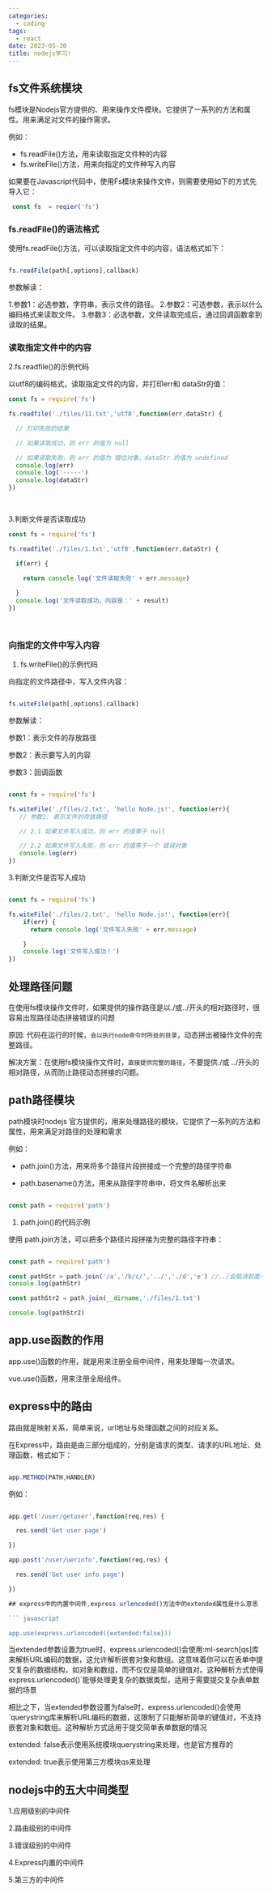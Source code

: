 ```yaml
---
categories:
  - coding
tags:
  - react
date: 2023-05-30
title: nodejs学习!
---
```


## fs文件系统模块

fs模块是Nodejs官方提供的、用来操作文件模块。它提供了一系列的方法和属性。用来满足对文件的操作需求。

例如：
  - fs.readFile()方法，用来读取指定文件种的内容
  - fs.writeFile()方法，用来向指定的文件种写入内容


如果要在Javascript代码中，使用Fs模块来操作文件，则需要使用如下的方式先导入它：
``` javascript
 const fs  = reqier('fs') 

```
### fs.readFile()的语法格式

使用fs.readFile()方法，可以读取指定文件中的内容，语法格式如下：

``` javascript

fs.readFile(path[,options],callback)

```
参数解读：

1.参数1：必选参数，字符串，表示文件的路径。
2.参数2：可选参数，表示以什么编码格式来读取文件。
3.参数3：必选参数，文件读取完成后，通过回调函数拿到读取的结果。

### 读取指定文件中的内容

2.fs.readfile()的示例代码

以utf8的编码格式，读取指定文件的内容，并打印err和 dataStr的值：

``` javascript
const fs = require('fs')

fs.readfile('./files/11.txt','utf8',function(err,dataStr) {

  // 打印失败的结果

  // 如果读取成功，则 err 的值为 null

  // 如果读取失败，则 err 的值为 错位对象，dataStr 的值为 undefined
  console.log(err)
  console.log('-----')
  console.log(dataStr)
})

 
```

3.判断文件是否读取成功

``` javascript
const fs = require('fs')

fs.readfile('./files/1.txt','utf8',function(err,dataStr) {

  if(err) {
    
    return console.log('文件读取失败' + err.message)

  }
  console.log('文件读取成功，内容是：' + result)
})

 
```
### 向指定的文件中写入内容

1. fs.writeFile()的示例代码

向指定的文件路径中，写入文件内容：

``` javascript

fs.witeFile(path[,options],callback)

```

参数解读：
 
 参数1：表示文件的存放路径

 参数2：表示要写入的内容

 参数3：回调函数

``` javascript

const fs = require('fs')

fs.witeFile('./files/2.txt', 'hello Node.js!', function(err){
   // 参数1: 表示文件的存放路径

   // 2.1 如果文件写入成功，则 err 的值等于 null

   // 2.2 如果文件写入失败，则 err 的值等于一个 错误对象
   console.log(err) 
})  

```

3.判断文件是否写入成功


``` javascript

const fs = require('fs')

fs.witeFile('./files/2.txt', 'hello Node.js!', function(err){
    if(err) {
      return console.log('文件写入失败' + err.message)

    }
    console.log('文件写入成功！')
})  

```

## 处理路径问题

在使用fs模块操作文件时，如果提供的操作路径是以./或../开头的相对路径时，很容易出现路径动态拼接错误的问题

原因: 代码在运行的时候，`会以执行node命令时所处的目录`，动态拼出被操作文件的完整路径。

解决方案：在使用fs模块操作文件时，`直接提供完整的路径`，不要提供./或 ../开头的相对路径，从而防止路径动态拼接的问题。


## path路径模块

path模块时nodejs 官方提供的，用来处理路径的模块，它提供了一系列的方法和属性，用来满足对路径的处理和需求

例如：

- path.join()方法，用来将多个路径片段拼接成一个完整的路径字符串
 
- path.basename()方法，用来从路径字符串中，将文件名解析出来

``` javascript

const path = require('path')

```
1. path.join()的代码示例

使用 path.join方法，可以把多个路径片段拼接为完整的路径字符串：

``` javascript

const path = require('path')

const pathStr = path.join('/a','/b/c/','../','./d','e') //../会抵消前面一层路径
console.log(pathStr)

const pathStr2 = path.join(__dirname,'./files/1.txt')

console.log(pathStr2)
``` 

## app.use函数的作用

app.use()函数的作用，就是用来注册全局中间件，用来处理每一次请求。

vue.use()函数，用来注册全局组件。 

## express中的路由

路由就是映射关系，简单来说，url地址与处理函数之间的对应关系。

在Express中，路由是由三部分组成的，分别是请求的类型、请求的URL地址、处理函数，格式如下：

``` javascript

app.METHOD(PATH,HANDLER)

```

例如：

``` javascript

app.get('/user/getuser',function(req,res) {

  res.send('Get user page')

})

app.post('/user/uerinfo',function(req,res) {

  res.send('Get user info page')

})

## express中的内置中间件,express.urlencoded()方法中的extended属性是什么意思

``` javascript

app.use(express.urlencoded({extended:false}))

```
当extended参数设置为true时，express.urlencoded()会使用:ml-search[qs]库来解析URL编码的数据，这允许解析嵌套对象和数组。这意味着你可以在表单中提交复杂的数据结构，如对象和数组，而不仅仅是简单的键值对。这种解析方式使得express.urlencoded()`能够处理更复杂的数据类型，适用于需要提交复杂表单数据的场景‌

相比之下，当extended参数设置为false时，express.urlencoded()会使用`querystring库来解析URL编码的数据，这限制了只能解析简单的键值对，不支持嵌套对象和数组。这种解析方式适用于提交简单表单数据的情况‌

extended: false表示使用系统模块querystring来处理，也是官方推荐的

extended: true表示使用第三方模块qs来处理

## nodejs中的五大中间类型

1.应用级别的中间件

2.路由级别的中间件

3.错误级别的中间件

4.Express内置的中间件

5.第三方的中间件



